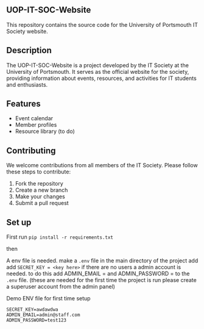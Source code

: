 ## UOP-IT-SOC-Website

This repository contains the source code for the University of Portsmouth IT Society website.

## Description

The UOP-IT-SOC-Website is a project developed by the IT Society at the University of Portsmouth. It serves as the official website for the society, providing information about events, resources, and activities for IT students and enthusiasts.

## Features

-   Event calendar
-   Member profiles
-   Resource library (to do)

## Contributing

We welcome contributions from all members of the IT Society. Please follow these steps to contribute:

1.  Fork the repository
2.  Create a new branch
3.  Make your changes
4.  Submit a pull request

## Set up

First run
`pip install -r requirements.txt`

then

A env file is needed. make a `.env` file in the main directory of the project add add `SECRET_KEY = <key here>`
if there are no users a admin account is needed. to do this add ADMIN_EMAIL = <email> and ADMIN_PASSWORD = <password> to the `.env` file.
(these are needed for the first time the project is run please create a superuser account from the admin panel)

Demo ENV file for first time setup
``` 
SECRET_KEY=awdawdwa
ADMIN_EMAIL=admin@staff.com
ADMIN_PASSWORD=test123
```


